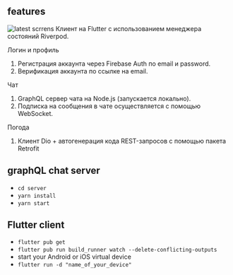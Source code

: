 ## features

![latest scrrens](https://user-images.githubusercontent.com/85007290/166112986-1cffcd1a-eea9-40fa-bf6e-e3535c2c2488.png)
Клиент на Flutter с использованием менеджера состояний Riverpod.

Логин и профиль

1. Регистрация аккаунта через Firebase Auth по email и password.
2. Верификация аккаунта по ссылке на email.

Чат

1. GraphQL сервер чата на Node.js (запускается локально).
2. Подписка на сообщения в чате осуществляется с помощью WebSocket.

Погодa

1. Клиент Dio + автогенерация кода REST-запросов с помощью пакета Retrofit

## graphQL chat server

- `cd server`
- `yarn install`
- `yarn start`

## Flutter client

- `flutter pub get`
- `flutter pub run build_runner watch --delete-conflicting-outputs`
- start your Android or iOS virtual device
- `flutter run -d "name_of_your_device"`
